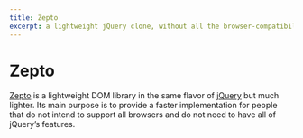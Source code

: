 ```yaml
---
title: Zepto
excerpt: a lightweight jQuery clone, without all the browser-compatibility specific code
---
```


# Zepto

[Zepto](http://zeptojs.com/) is a lightweight DOM library in the same flavor of [jQuery](/_glossary/JQUERY.md) but much lighter. Its main purpose is to provide a faster implementation for people that do not intend to support all browsers and do not
need to have all of jQuery’s features.
